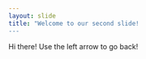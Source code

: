 ```yaml
---
layout: slide
title: "Welcome to our second slide!
---
```

Hi there!
Use the left arrow to go back!
